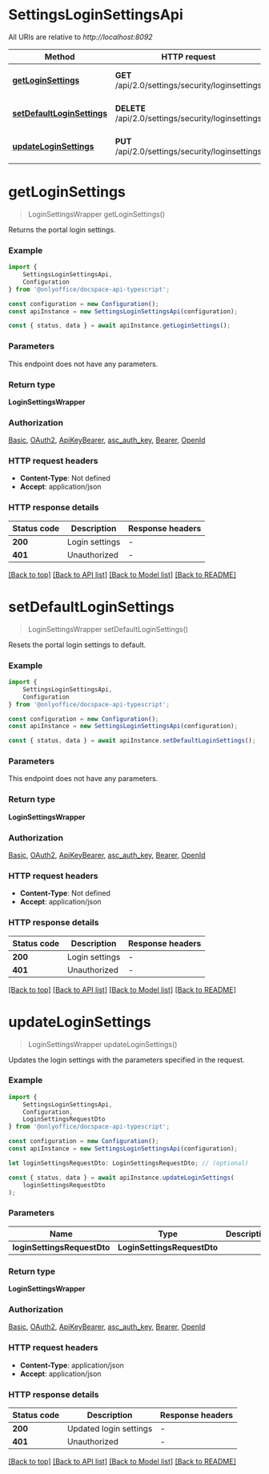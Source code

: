 # SettingsLoginSettingsApi

All URIs are relative to *http://localhost:8092*

|Method | HTTP request | Description|
|------------- | ------------- | -------------|
|[**getLoginSettings**](#getloginsettings) | **GET** /api/2.0/settings/security/loginsettings | Get the login settings|
|[**setDefaultLoginSettings**](#setdefaultloginsettings) | **DELETE** /api/2.0/settings/security/loginsettings | Reset the login settings|
|[**updateLoginSettings**](#updateloginsettings) | **PUT** /api/2.0/settings/security/loginsettings | Update the login settings|

# **getLoginSettings**
> LoginSettingsWrapper getLoginSettings()

Returns the portal login settings.

### Example

```typescript
import {
    SettingsLoginSettingsApi,
    Configuration
} from '@onlyoffice/docspace-api-typescript';

const configuration = new Configuration();
const apiInstance = new SettingsLoginSettingsApi(configuration);

const { status, data } = await apiInstance.getLoginSettings();
```

### Parameters
This endpoint does not have any parameters.


### Return type

**LoginSettingsWrapper**

### Authorization

[Basic](../README.md#Basic), [OAuth2](../README.md#OAuth2), [ApiKeyBearer](../README.md#ApiKeyBearer), [asc_auth_key](../README.md#asc_auth_key), [Bearer](../README.md#Bearer), [OpenId](../README.md#OpenId)

### HTTP request headers

 - **Content-Type**: Not defined
 - **Accept**: application/json


### HTTP response details
| Status code | Description | Response headers |
|-------------|-------------|------------------|
|**200** | Login settings |  -  |
|**401** | Unauthorized |  -  |

[[Back to top]](#) [[Back to API list]](../README.md#documentation-for-api-endpoints) [[Back to Model list]](../README.md#documentation-for-models) [[Back to README]](../README.md)

# **setDefaultLoginSettings**
> LoginSettingsWrapper setDefaultLoginSettings()

Resets the portal login settings to default.

### Example

```typescript
import {
    SettingsLoginSettingsApi,
    Configuration
} from '@onlyoffice/docspace-api-typescript';

const configuration = new Configuration();
const apiInstance = new SettingsLoginSettingsApi(configuration);

const { status, data } = await apiInstance.setDefaultLoginSettings();
```

### Parameters
This endpoint does not have any parameters.


### Return type

**LoginSettingsWrapper**

### Authorization

[Basic](../README.md#Basic), [OAuth2](../README.md#OAuth2), [ApiKeyBearer](../README.md#ApiKeyBearer), [asc_auth_key](../README.md#asc_auth_key), [Bearer](../README.md#Bearer), [OpenId](../README.md#OpenId)

### HTTP request headers

 - **Content-Type**: Not defined
 - **Accept**: application/json


### HTTP response details
| Status code | Description | Response headers |
|-------------|-------------|------------------|
|**200** | Login settings |  -  |
|**401** | Unauthorized |  -  |

[[Back to top]](#) [[Back to API list]](../README.md#documentation-for-api-endpoints) [[Back to Model list]](../README.md#documentation-for-models) [[Back to README]](../README.md)

# **updateLoginSettings**
> LoginSettingsWrapper updateLoginSettings()

Updates the login settings with the parameters specified in the request.

### Example

```typescript
import {
    SettingsLoginSettingsApi,
    Configuration,
    LoginSettingsRequestDto
} from '@onlyoffice/docspace-api-typescript';

const configuration = new Configuration();
const apiInstance = new SettingsLoginSettingsApi(configuration);

let loginSettingsRequestDto: LoginSettingsRequestDto; // (optional)

const { status, data } = await apiInstance.updateLoginSettings(
    loginSettingsRequestDto
);
```

### Parameters

|Name | Type | Description  | Notes|
|------------- | ------------- | ------------- | -------------|
| **loginSettingsRequestDto** | **LoginSettingsRequestDto**|  | |


### Return type

**LoginSettingsWrapper**

### Authorization

[Basic](../README.md#Basic), [OAuth2](../README.md#OAuth2), [ApiKeyBearer](../README.md#ApiKeyBearer), [asc_auth_key](../README.md#asc_auth_key), [Bearer](../README.md#Bearer), [OpenId](../README.md#OpenId)

### HTTP request headers

 - **Content-Type**: application/json
 - **Accept**: application/json


### HTTP response details
| Status code | Description | Response headers |
|-------------|-------------|------------------|
|**200** | Updated login settings |  -  |
|**401** | Unauthorized |  -  |

[[Back to top]](#) [[Back to API list]](../README.md#documentation-for-api-endpoints) [[Back to Model list]](../README.md#documentation-for-models) [[Back to README]](../README.md)

